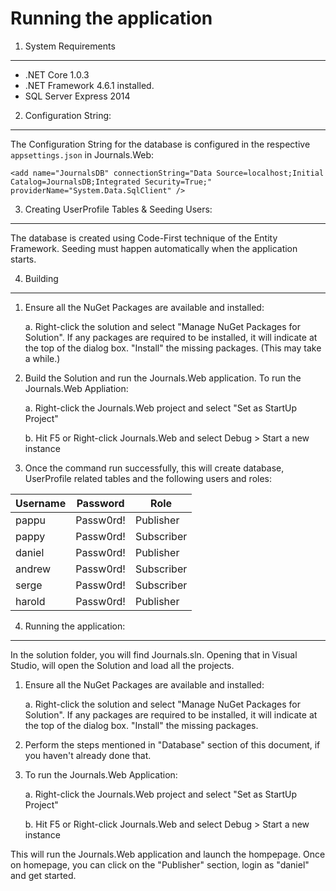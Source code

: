 
Running the application
========================

1. System Requirements
----------------

- .NET Core 1.0.3 
- .NET Framework 4.6.1 installed.
- SQL Server Express 2014


2. Configuration String:
-----------------------
The Configuration String for the database is configured in the respective `appsettings.json` in Journals.Web:

	<add name="JournalsDB" connectionString="Data Source=localhost;Initial 
	Catalog=JournalsDB;Integrated Security=True;" providerName="System.Data.SqlClient" />

3. Creating UserProfile Tables & Seeding Users:
------------------------------------------------

The database is created using Code-First technique of the Entity Framework.
Seeding must happen automatically when the application starts.

4. Building
------------


1. Ensure all the NuGet Packages are available and installed:

   a. Right-click the solution and select "Manage NuGet Packages for Solution". If any packages are required to be installed, it will indicate at the top of the dialog box. "Install" the missing packages. (This may take a while.)

2. Build the Solution and run the Journals.Web application. To run the Journals.Web Appliation:

   a. Right-click the Journals.Web project and select "Set as StartUp Project"

   b. Hit F5 or Right-click Journals.Web and select Debug > Start a new instance

3. Once the command run successfully, this will create database, UserProfile related tables and 
the following users and roles:

| Username  | Password  | Role       |
|-----------|-----------|------------|
|pappu      | Passw0rd! | Publisher  |
|pappy      | Passw0rd! | Subscriber |
|daniel     | Passw0rd! | Publisher  |
|andrew     | Passw0rd! | Subscriber |
|serge      | Passw0rd! | Subscriber |
|harold     | Passw0rd! | Publisher  |


4. Running the application:
------------------------

In the solution folder, you will find Journals.sln. Opening that in Visual Studio, will open 
the Solution and load all the projects.

1. Ensure all the NuGet Packages are available and installed:
	
   a. Right-click the solution and select "Manage NuGet Packages for Solution". If any packages are required to be installed, it will indicate at the top of the dialog box. "Install" the missing packages.

2. Perform the steps mentioned in "Database" section of this document, if you haven't already done that.

3. To run the Journals.Web Application:
	
   a. Right-click the Journals.Web project and select "Set as StartUp Project"

   b. Hit F5 or Right-click Journals.Web and select Debug > Start a new instance

This will run the Journals.Web application and launch the hompepage. Once on homepage, you can click 
on the "Publisher" section, login as "daniel" and get started.


	
		
	
			
		
		

		
		
 






